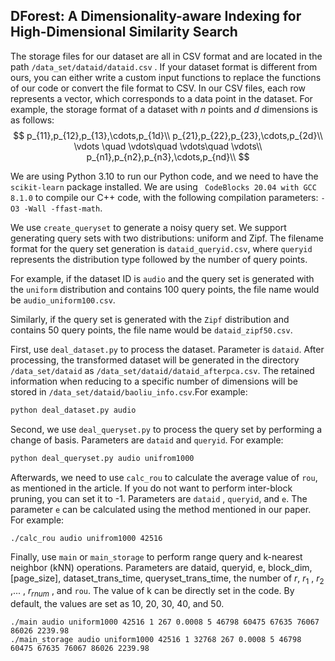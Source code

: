 ## DForest: A Dimensionality-aware Indexing for High-Dimensional Similarity Search

The storage files for our dataset are all in CSV format and are located in the path `/data_set/dataid/dataid.csv` . If your dataset format is different from ours, you can either write a custom input functions to replace the functions of our code or convert the file format to CSV. In our CSV files, each row represents a vector, which corresponds to a data point in the dataset. For example, the storage format of a dataset with $n$ points and $d$ dimensions is as follows:
$$
p_{11},p_{12},p_{13},\cdots,p_{1d}\\
p_{21},p_{22},p_{23},\cdots,p_{2d}\\
\vdots \quad \vdots\quad \vdots\quad  \vdots\\
p_{n1},p_{n2},p_{n3},\cdots,p_{nd}\\
$$


We are using Python 3.10 to run our Python code, and we need to have the `scikit-learn` package installed. We are using ` CodeBlocks 20.04 with GCC 8.1.0` to compile our C++ code, with the following compilation parameters: `-O3 -Wall -ffast-math`.

We use `create_queryset` to generate a noisy query set. We support generating query sets with two distributions: uniform and Zipf. The filename format for the query set generation is `dataid_queryid.csv`, where `queryid` represents the distribution type followed by the number of query points.

For example, if the dataset ID is `audio` and the query set is generated with the `uniform` distribution and contains 100 query points, the file name would be `audio_uniform100.csv`.

Similarly, if the query set is generated with the `Zipf` distribution and contains 50 query points, the file name would be `dataid_zipf50.csv`.

First, use `deal_dataset.py` to process the dataset. Parameter is `dataid`. After processing, the transformed dataset will be generated in the directory `/data_set/dataid` as `/data_set/dataid/dataid_afterpca.csv`. The retained information when reducing to a specific number of dimensions will be stored in `/data_set/dataid/baoliu_info.csv`.For example:

```bash
python deal_dataset.py audio
```

Second, we use `deal_queryset.py` to process the query set by performing a change of basis. Parameters are `dataid` and `queryid`. For example:

```bash
python deal_queryset.py audio unifrom1000
```

Afterwards, we need to use `calc_rou` to calculate the average value of `rou`, as mentioned in the article. If you do not want to perform inter-block pruning, you can set it to -1. Parameters are `dataid` , `queryid`, and `e`. The parameter `e` can be calculated using the method mentioned in our paper. For example:

```
./calc_rou audio unifrom1000 42516
```

Finally, use `main` or `main_storage` to perform range query and k-nearest neighbor (kNN) operations. Parameters are dataid, queryid, e,  block_dim, [page_size], dataset_trans_time, queryset_trans_time, the number of $r$, $r_1$ , $r_2$ ,... , $r_{rnum}$ , and `rou`. The value of k can be directly set in the code. By default, the values are set as 10, 20, 30, 40, and 50.

```
./main audio uniform1000 42516 1 267 0.0008 5 46798 60475 67635 76067 86026 2239.98
./main_storage audio uniform1000 42516 1 32768 267 0.0008 5 46798 60475 67635 76067 86026 2239.98
```



  